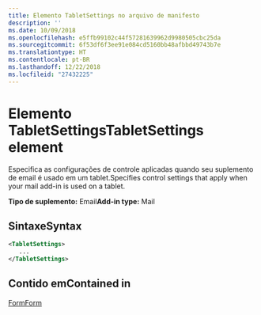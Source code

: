 ```yaml
---
title: Elemento TabletSettings no arquivo de manifesto
description: ''
ms.date: 10/09/2018
ms.openlocfilehash: e5ffb99102c44f57281639962d9980505cbc25da
ms.sourcegitcommit: 6f53df6f3ee91e084cd5160bb48afbbd49743b7e
ms.translationtype: HT
ms.contentlocale: pt-BR
ms.lasthandoff: 12/22/2018
ms.locfileid: "27432225"
---
```

# <a name="tabletsettings-element"></a><span data-ttu-id="07e2e-102">Elemento TabletSettings</span><span class="sxs-lookup"><span data-stu-id="07e2e-102">TabletSettings element</span></span>

<span data-ttu-id="07e2e-103">Especifica as configurações de controle aplicadas quando seu suplemento de email é usado em um tablet.</span><span class="sxs-lookup"><span data-stu-id="07e2e-103">Specifies control settings that apply when your mail add-in is used on a tablet.</span></span>

<span data-ttu-id="07e2e-104">**Tipo de suplemento:** Email</span><span class="sxs-lookup"><span data-stu-id="07e2e-104">**Add-in type:** Mail</span></span>

## <a name="syntax"></a><span data-ttu-id="07e2e-105">Sintaxe</span><span class="sxs-lookup"><span data-stu-id="07e2e-105">Syntax</span></span>

```XML
<TabletSettings>
   ...
</TabletSettings>
```

## <a name="contained-in"></a><span data-ttu-id="07e2e-106">Contido em</span><span class="sxs-lookup"><span data-stu-id="07e2e-106">Contained in</span></span>

[<span data-ttu-id="07e2e-107">Form</span><span class="sxs-lookup"><span data-stu-id="07e2e-107">Form</span></span>](form.md)

